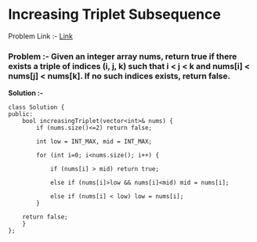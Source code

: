 # Increasing Triplet Subsequence

Problem Link :- [Link](https://leetcode.com/problems/increasing-triplet-subsequence/description/)

<h3>
Problem :- Given an integer array nums, return true if there exists a triple of indices (i, j, k) such that i < j < k and nums[i] < nums[j] < nums[k]. If no such indices exists, return false.
</h3>


**Solution :-**
```
class Solution {
public:
    bool increasingTriplet(vector<int>& nums) {
        if (nums.size()<=2) return false;
        
        int low = INT_MAX, mid = INT_MAX;

        for (int i=0; i<nums.size(); i++) {

            if (nums[i] > mid) return true;

            else if (nums[i]>low && nums[i]<mid) mid = nums[i];

            else if (nums[i] < low) low = nums[i];
        }
    
    return false;
    }
};
```
